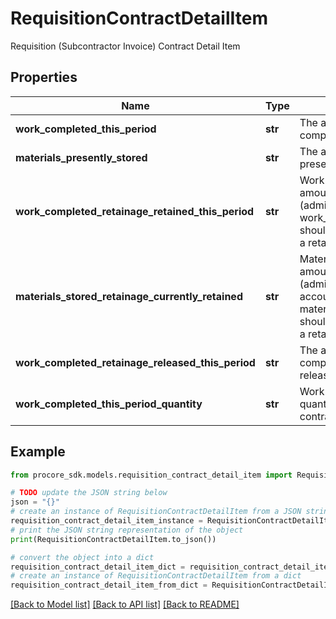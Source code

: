 # RequisitionContractDetailItem

Requisition (Subcontractor Invoice) Contract Detail Item

## Properties

Name | Type | Description | Notes
------------ | ------------- | ------------- | -------------
**work_completed_this_period** | **str** | The amount of work completed this period | [optional] 
**materials_presently_stored** | **str** | The amount of materials presently stored | [optional] 
**work_completed_retainage_retained_this_period** | **str** | Work completed retainage amount retained this period (admin user only, work_completed_this_period should be non-zero to hold a retainage) | [optional] 
**materials_stored_retainage_currently_retained** | **str** | Materials stored retainage amount currently retained (admin user, amount accounting only, materials_presently_stored should be non-zero to hold a retainage) | [optional] 
**work_completed_retainage_released_this_period** | **str** | The amount of work completed retainage released this period | [optional] 
**work_completed_this_period_quantity** | **str** | Work completed this period quantity (unit accounting contract only) | [optional] 

## Example

```python
from procore_sdk.models.requisition_contract_detail_item import RequisitionContractDetailItem

# TODO update the JSON string below
json = "{}"
# create an instance of RequisitionContractDetailItem from a JSON string
requisition_contract_detail_item_instance = RequisitionContractDetailItem.from_json(json)
# print the JSON string representation of the object
print(RequisitionContractDetailItem.to_json())

# convert the object into a dict
requisition_contract_detail_item_dict = requisition_contract_detail_item_instance.to_dict()
# create an instance of RequisitionContractDetailItem from a dict
requisition_contract_detail_item_from_dict = RequisitionContractDetailItem.from_dict(requisition_contract_detail_item_dict)
```
[[Back to Model list]](../README.md#documentation-for-models) [[Back to API list]](../README.md#documentation-for-api-endpoints) [[Back to README]](../README.md)


